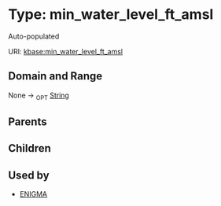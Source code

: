 
# Type: min_water_level_ft_amsl


Auto-populated

URI: [kbase:min_water_level_ft_amsl](http://kbase.us/min_water_level_ft_amsl)


## Domain and Range

None ->  <sub>OPT</sub> [String](types/String.md)

## Parents


## Children


## Used by

 * [ENIGMA](ENIGMA.md)
